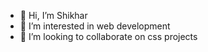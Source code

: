 - 👋 Hi, I’m Shikhar
- 👀 I’m interested in web development
- 💞️ I’m looking to collaborate on css projects

<!---
shikhars/shikhars is a ✨ special ✨ repository because its `README.md` (this file) appears on your GitHub profile.
You can click the Preview link to take a look at your changes.
--->
